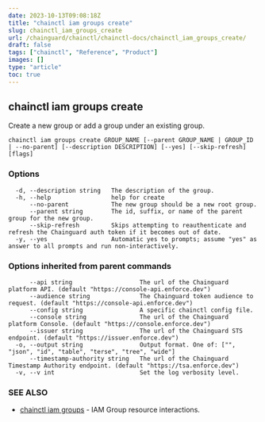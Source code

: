 ```yaml
---
date: 2023-10-13T09:08:18Z
title: "chainctl iam groups create"
slug: chainctl_iam_groups_create
url: /chainguard/chainctl/chainctl-docs/chainctl_iam_groups_create/
draft: false
tags: ["chainctl", "Reference", "Product"]
images: []
type: "article"
toc: true
---
```

## chainctl iam groups create

Create a new group or add a group under an existing group.

```
chainctl iam groups create GROUP_NAME [--parent GROUP_NAME | GROUP_ID | --no-parent] [--description DESCRIPTION] [--yes] [--skip-refresh] [flags]
```

### Options

```
  -d, --description string   The description of the group.
  -h, --help                 help for create
      --no-parent            The new group should be a new root group.
      --parent string        The id, suffix, or name of the parent group for the new group.
      --skip-refresh         Skips attempting to reauthenticate and refresh the Chainguard auth token if it becomes out of date.
  -y, --yes                  Automatic yes to prompts; assume "yes" as answer to all prompts and run non-interactively.
```

### Options inherited from parent commands

```
      --api string                   The url of the Chainguard platform API. (default "https://console-api.enforce.dev")
      --audience string              The Chainguard token audience to request. (default "https://console-api.enforce.dev")
      --config string                A specific chainctl config file.
      --console string               The url of the Chainguard platform Console. (default "https://console.enforce.dev")
      --issuer string                The url of the Chainguard STS endpoint. (default "https://issuer.enforce.dev")
  -o, --output string                Output format. One of: ["", "json", "id", "table", "terse", "tree", "wide"]
      --timestamp-authority string   The url of the Chainguard Timestamp Authority endpoint. (default "https://tsa.enforce.dev")
  -v, --v int                        Set the log verbosity level.
```

### SEE ALSO

* [chainctl iam groups](/chainguard/chainctl/chainctl-docs/chainctl_iam_groups/)	 - IAM Group resource interactions.

